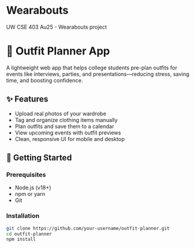 # Wearabouts
UW CSE 403 Au25 - Wearabouts project
# 📅 Outfit Planner App

A lightweight web app that helps college students pre-plan outfits for events like interviews, parties, and presentations—reducing stress, saving time, and boosting confidence.

## ✨ Features

- Upload real photos of your wardrobe
- Tag and organize clothing items manually
- Plan outfits and save them to a calendar
- View upcoming events with outfit previews
- Clean, responsive UI for mobile and desktop

## 🚀 Getting Started

### Prerequisites

- Node.js (v18+)
- npm or yarn
- Git

### Installation

```bash
git clone https://github.com/your-username/outfit-planner.git
cd outfit-planner
npm install

